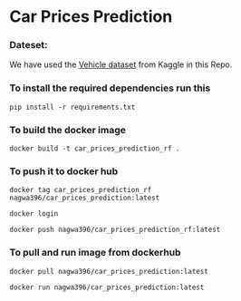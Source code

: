 ﻿# Car Prices Prediction

### Dateset:
 We have used the [Vehicle dataset](https://www.kaggle.com/code/mukundiyerw21/vehicle-price-prediction) from Kaggle in this Repo.

### To install the required dependencies run this 
`pip install -r requirements.txt`

### To build the docker image
`docker build -t car_prices_prediction_rf .`

### To push it to docker hub

`docker tag car_prices_prediction_rf nagwa396/car_prices_prediction:latest`

`docker login`

`docker push nagwa396/car_prices_prediction_rf:latest`

### To pull and run image from dockerhub 
`docker pull nagwa396/car_prices_prediction:latest`

`docker run nagwa396/car_prices_prediction:latest`



